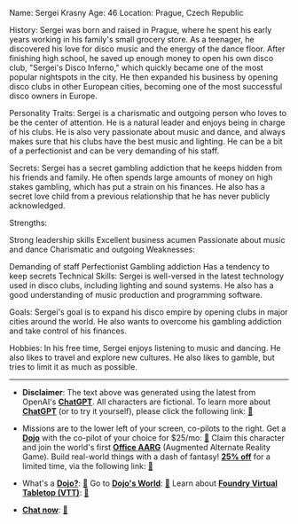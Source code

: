 Name: Sergei Krasny
Age: 46
Location: Prague, Czech Republic

History:
Sergei was born and raised in Prague, where he spent his early years working in his family's small grocery store. As a teenager, he discovered his love for disco music and the energy of the dance floor. After finishing high school, he saved up enough money to open his own disco club, "Sergei's Disco Inferno," which quickly became one of the most popular nightspots in the city. He then expanded his business by opening disco clubs in other European cities, becoming one of the most successful disco owners in Europe.

Personality Traits:
Sergei is a charismatic and outgoing person who loves to be the center of attention. He is a natural leader and enjoys being in charge of his clubs. He is also very passionate about music and dance, and always makes sure that his clubs have the best music and lighting. He can be a bit of a perfectionist and can be very demanding of his staff.

Secrets:
Sergei has a secret gambling addiction that he keeps hidden from his friends and family. He often spends large amounts of money on high stakes gambling, which has put a strain on his finances. He also has a secret love child from a previous relationship that he has never publicly acknowledged.

Strengths:

Strong leadership skills
Excellent business acumen
Passionate about music and dance
Charismatic and outgoing
Weaknesses:

Demanding of staff
Perfectionist
Gambling addiction
Has a tendency to keep secrets
Technical Skills:
Sergei is well-versed in the latest technology used in disco clubs, including lighting and sound systems. He also has a good understanding of music production and programming software.

Goals:
Sergei's goal is to expand his disco empire by opening clubs in major cities around the world. He also wants to overcome his gambling addiction and take control of his finances.

Hobbies:
In his free time, Sergei enjoys listening to music and dancing. He also likes to travel and explore new cultures. He also likes to gamble, but tries to limit it as much as possible.
 

---
* **Disclaimer**: The text above was generated using the latest from OpenAI's [**ChatGPT**](https://openai.com/blog/chatgpt/).  All characters are fictional.  To learn more about [**ChatGPT**](https://openai.com/blog/chatgpt/) (or to try it yourself), please click the following link: [:closed_book:](https://openai.com/blog/chatgpt/)

* Missions are to the lower left of your screen, co-pilots to the right. Get a [**Dojo**](https://workmates.live/marketplace) with the co-pilot of your choice for $25/mo: [:green_book:](https://workmates.live/marketplace) Claim this character and join the world's first [**Office AARG**](https://dojos.world) (Augmented Alternate Reality Game). Build real-world things with a dash of fantasy! [**25% off**](https://blog.workmates.live/deal-on-a-dojo) for a limited time, via the following link: [:green_book:](https://blog.workmates.live/deal-on-a-dojo) 

* What's a [**Dojo?**](https://workdojos.com): [:blue_book:](https://workdojos.com)  Go to [**Dojo's World**](https://dojos.world): [:blue_book:](https://dojos.world)  Learn about [**Foundry Virtual Tabletop (VTT)**](https://foundryvtt.com): [:closed_book:](https://foundryvtt.com/)

* [**Chat now**](https://chat.workmates.live/channel/support): [:ledger:](https://chat.workmates.live/channel/support)